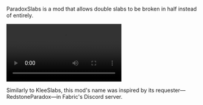 ParadoxSlabs is a mod that allows double slabs to be broken in half instead of entirely.

<video controls autoplay loop src="https://files.auoeke.net/mod/paradox-slabs/demonstration"></video>

Similarly to KleeSlabs, this mod's name was inspired by its requester—RedstoneParadox—in Fabric's Discord server.
